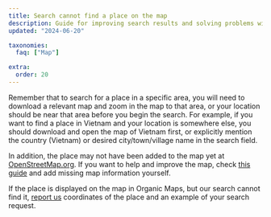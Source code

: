 ```yaml
---
title: Search cannot find a place on the map
description: Guide for improving search results and solving problems with finding objects on the map
updated: "2024-06-20"

taxonomies:
  faq: ["Map"]

extra:
  order: 20
---
```


Remember that to search for a place in a specific area, you will need to download a relevant map and zoom in the map to that area, or your location should be near that area before you begin the search. For example, if you want to find a place in Vietnam and your location is somewhere else, you should download and open the map of Vietnam first, or explicitly mention the country (Vietnam) or desired city/town/village name in the search field.

In addition, the place may not have been added to the map yet at [OpenStreetMap.org](https://www.openstreetmap.org/). If you want to help and improve the map, check [this guide](https://wiki.openstreetmap.org/wiki/Contribute_map_data) and add missing map information yourself.

If the place is displayed on the map in Organic Maps, but our search cannot find it, [report us](mailto:support@organicmaps.app) coordinates of the place and an example of your search request.
